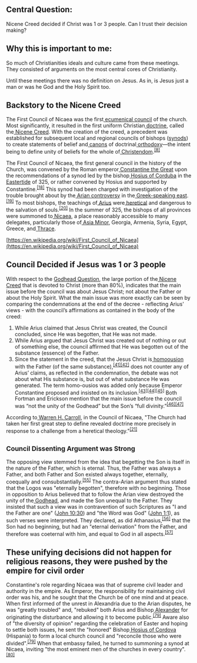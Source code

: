 <!-- Output copied to clipboard! -->


## **Central Question:**

Nicene Creed decided if Christ was 1 or 3 people. Can I trust their decision making?


## **Why this is important to me:**

So much of Christianities ideals and culture came from these meetings. They consisted of arguments on the most central cores of Christianity.

Until these meetings there was no definition on Jesus. As in, is Jesus just a man or was he God and the Holy Spirit too.


## **Backstory to the Nicene Creed**

The First Council of Nicaea was the first[ ecumenical council](https://en.wikipedia.org/wiki/Ecumenical_council) of the church. Most significantly, it resulted in the first uniform Christian[ doctrine](https://en.wikipedia.org/wiki/Doctrine), called the[ Nicene Creed](https://en.wikipedia.org/wiki/Nicene_Creed). With the creation of the creed, a precedent was established for subsequent local and regional councils of bishops ([synods](https://en.wikipedia.org/wiki/Synod)) to create statements of belief and[ canons](https://en.wikipedia.org/wiki/Canon_law) of doctrinal[ orthodoxy](https://en.wikipedia.org/wiki/Orthodoxy)—the intent being to define unity of beliefs for the whole of[ Christendom](https://en.wikipedia.org/wiki/Christendom).<sup><a href="https://en.wikipedia.org/wiki/First_Council_of_Nicaea#cite_note-EB1911-8">[8]</a></sup>

The First Council of Nicaea, the first general council in the history of the Church, was convened by the Roman emperor[ Constantine the Great](https://en.wikipedia.org/wiki/Constantine_the_Great) upon the recommendations of a synod led by the bishop[ Hosius of Corduba](https://en.wikipedia.org/wiki/Hosius_of_Corduba) in the[ Eastertide](https://en.wikipedia.org/wiki/Eastertide) of 325, or rather convened by Hosius and supported by Constantine.<sup><a href="https://en.wikipedia.org/wiki/First_Council_of_Nicaea#cite_note-18">[18]</a></sup> This synod had been charged with investigation of the trouble brought about by the[ Arian controversy](https://en.wikipedia.org/wiki/Arian_controversy) in the[ Greek-speaking east](https://en.wikipedia.org/wiki/Greek_East).<sup><a href="https://en.wikipedia.org/wiki/First_Council_of_Nicaea#cite_note-19">[19]</a></sup> To most bishops, the teachings of[ Arius](https://en.wikipedia.org/wiki/Arius) were[ heretical](https://en.wikipedia.org/wiki/Christian_heresy) and dangerous to the salvation of souls.<sup><a href="https://en.wikipedia.org/wiki/First_Council_of_Nicaea#cite_note-20">[20]</a></sup> In the summer of 325, the bishops of all provinces were summoned to[ Nicaea](https://en.wikipedia.org/wiki/Nicaea), a place reasonably accessible to many delegates, particularly those of[ Asia Minor](https://en.wikipedia.org/wiki/Early_centers_of_Christianity#Western_Anatolia), Georgia, Armenia, Syria, Egypt, Greece, and[ Thrace](https://en.wikipedia.org/wiki/Thrace).

[https://en.wikipedia.org/wiki/First_Council_of_Nicaea](https://en.wikipedia.org/wiki/First_Council_of_Nicaea)


## **Council Decided if Jesus was 1 or 3 people**

With respect to the [Godhead Question](https://en.wikipedia.org/wiki/Arianism), the large portion of the[ Nicene Creed](https://en.wikipedia.org/wiki/Nicene_Creed) that is devoted to Christ (more than 80%), indicates that the main issue before the council was about Jesus Christ; not about the Father or about the Holy Spirit. What the main issue was more exactly can be seen by comparing the condemnations at the end of the decree - reflecting Arius' views - with the council’s affirmations as contained in the body of the creed:



1. While Arius claimed that Jesus Christ was created, the Council concluded, since He was begotten, that He was not made.
2. While Arius argued that Jesus Christ was created out of nothing or out of something else, the council affirmed that He was begotten out of the substance (essence) of the Father.
3. Since the statement in the creed, that the Jesus Christ is[ homoousion](https://en.wikipedia.org/wiki/Homoousion) with the Father (of the same substance),<sup><a href="https://en.wikipedia.org/wiki/First_Council_of_Nicaea#cite_note-41">[41][42]</a></sup> does not counter any of Arius’ claims, as reflected in the condemnation, the debate was not about what His substance is, but out of what substance He was generated. The term homo-ousios was added only because Emperor Constantine proposed and insisted on its inclusion.<sup><a href="https://en.wikipedia.org/wiki/First_Council_of_Nicaea#cite_note-43">[43][44][45]</a></sup> Both Fortman and Erickson mention that the main issue before the council was “not the unity of the Godhead” but the Son’s “full divinity.”<sup><a href="https://en.wikipedia.org/wiki/First_Council_of_Nicaea#cite_note-46">[46][47]</a></sup>

According to[ Warren H. Carroll](https://en.wikipedia.org/wiki/Warren_H._Carroll), in the Council of Nicaea, "The Church had taken her first great step to define revealed doctrine more precisely in response to a challenge from a heretical theology."<sup><a href="https://en.wikipedia.org/wiki/First_Council_of_Nicaea#cite_note-Carroll_1987_12-21">[21]</a></sup>


## <sup><strong>Council Dissenting Argument was Strong</strong></sup>

The opposing view stemmed from the idea that begetting the Son is itself in the nature of the Father, which is eternal. Thus, the Father was always a Father, and both Father and Son existed always together, eternally, coequally and consubstantially.<sup><a href="https://en.wikipedia.org/wiki/First_Council_of_Nicaea#cite_note-55">[55]</a></sup> The contra-Arian argument thus stated that the Logos was "eternally begotten", therefore with no beginning. Those in opposition to Arius believed that to follow the Arian view destroyed the unity of the[ Godhead](https://en.wikipedia.org/wiki/Godhead_(Christianity)), and made the Son unequal to the Father. They insisted that such a view was in contravention of such Scriptures as "I and the Father are one" ([John 10:30](https://www.biblegateway.com/passage/?search=John+10%3A30&version=NRSV)) and "the Word was God" ([John 1:1](https://www.biblegateway.com/passage/?search=John+1%3A1&version=NRSV)), as such verses were interpreted. They declared, as did Athanasius,<sup><a href="https://en.wikipedia.org/wiki/First_Council_of_Nicaea#cite_note-56">[56]</a></sup> that the Son had no beginning, but had an "eternal derivation" from the Father, and therefore was coeternal with him, and equal to God in all aspects.<sup><a href="https://en.wikipedia.org/wiki/First_Council_of_Nicaea#cite_note-FOOTNOTEAthanasiusNewman1920[httpsbooksgooglecombooksidA7ZaAAAAYAAJpgPA51lpgPA51vonepageqffalse_51]-57">[57]</a></sup>


## **These unifying decisions did not happen for religious reasons, they were pushed by the empire for civil order**

Constantine's role regarding Nicaea was that of supreme civil leader and authority in the empire. As Emperor, the responsibility for maintaining civil order was his, and he sought that the Church be of one mind and at peace. When first informed of the unrest in Alexandria due to the Arian disputes, he was "greatly troubled" and, "rebuked" both Arius and Bishop[ Alexander](https://en.wikipedia.org/wiki/Pope_Alexander_I_of_Alexandria) for originating the disturbance and allowing it to become public.<sup><a href="https://en.wikipedia.org/wiki/First_Council_of_Nicaea#cite_note-sozomen1-79">[79]</a></sup> Aware also of "the diversity of opinion" regarding the celebration of Easter and hoping to settle both issues, he sent the "honored" Bishop[ Hosius of Cordova](https://en.wikipedia.org/wiki/Hosius_of_Corduba) (Hispania) to form a local church council and "reconcile those who were divided".<sup><a href="https://en.wikipedia.org/wiki/First_Council_of_Nicaea#cite_note-sozomen1-79">[79]</a></sup> When that embassy failed, he turned to summoning a synod at Nicaea, inviting "the most eminent men of the churches in every country".<sup><a href="https://en.wikipedia.org/wiki/First_Council_of_Nicaea#cite_note-80">[80]</a></sup>
